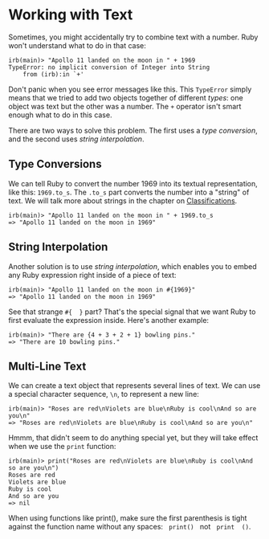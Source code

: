 # Working with Text

Sometimes, you might accidentally try to combine text with a number.
Ruby won't understand what to do in that case:

``` irb
irb(main)> "Apollo 11 landed on the moon in " + 1969
TypeError: no implicit conversion of Integer into String
	from (irb):in `+'
```

Don't panic when you see error messages like this.  This `TypeError` simply means
that we tried to add two objects together of different _types_:
one object was text but the other was a number.  The `+` operator isn't
smart enough what to do in this case.  

There are two ways to solve this problem.  The first uses a _type
conversion_, and the second uses _string interpolation_.

## Type Conversions

We can tell Ruby to convert the number 1969 into its textual representation,
like this: `1969.to_s`.  The `.to_s` part converts the number
into a "string" of text.  We will talk more about strings in the chapter
on [Classifications](/3-ruby/1-introduction/7-classifications).

``` irb
irb(main)> "Apollo 11 landed on the moon in " + 1969.to_s
=> "Apollo 11 landed on the moon in 1969"
```

## String Interpolation

Another solution is to use _string interpolation_, which enables
you to embed any Ruby expression right inside of a piece of text:

``` irb
irb(main)> "Apollo 11 landed on the moon in #{1969}"
=> "Apollo 11 landed on the moon in 1969"
```

See that strange `#{  }` part?  That's the special signal that
we want Ruby to first evaluate the expression inside.  Here's
another example:

``` irb
irb(main)> "There are {4 + 3 + 2 + 1} bowling pins."
=> "There are 10 bowling pins."
```

## Multi-Line Text

We can create a text object that represents several lines of text.
We can use a special character sequence, `\n`, to represent a new line:

``` irb
irb(main)> "Roses are red\nViolets are blue\nRuby is cool\nAnd so are you\n"
=> "Roses are red\nViolets are blue\nRuby is cool\nAnd so are you\n"
```

Hmmm, that didn't seem to do anything special yet, but they will take effect
when we use the `print` function:


``` irb
irb(main)> print("Roses are red\nViolets are blue\nRuby is cool\nAnd so are you\n")
Roses are red
Violets are blue
Ruby is cool
And so are you
=> nil
```

<div class="alert alert-primary" role="alert">
  When using functions like print()</code>,
  make sure the first parenthesis is tight against
  the function name without any spaces:  &nbsp;
  <code>print()</code>  &nbsp; not &nbsp; <code>print&nbsp;&nbsp;()</code>.
</div>
